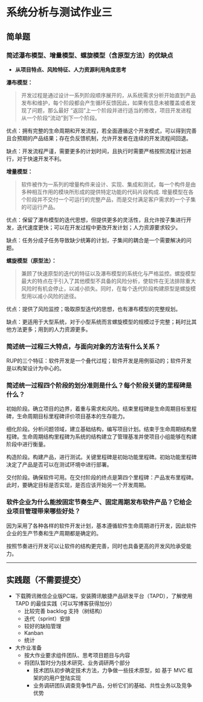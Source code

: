 # 系统分析与测试作业三

## **简单题**

### **简述瀑布模型、增量模型、螺旋模型（含原型方法）的优缺点**

* **从项目特点、风险特征、人力资源利用角度思考**

**瀑布模型：**

> 开发过程是通过设计一系列阶段顺序展开的，从系统需求分析开始直到产品发布和维护，每个阶段都会产生循环反馈因此，如果有信息未被覆盖或者发现了问题，那么最好 “返回”上一个阶段并进行适当的修改，项目开发进程从一个阶段“流动”到下一个阶段。

优点：拥有完整的生命周期和开发流程，若全面遵循这个开发模式，可以得到完善且合预期的产品结果；存在负反馈机制，允许开发者在连续的开发流程间回退。

缺点：开发流程严谨，需要更多的计划时间，且执行时需要严格按照流程计划进行，对于快速开发不利。

**增量模型：**

> 软件被作为一系列的增量构件来设计、实现、集成和测试，每一个构件是由多种相互作用的模块所形成的提供特定功能的代码片段构成. 增量模型在各个阶段并不交付一个可运行的完整产品，而是交付满足客户需求的一个子集的可运行产品。

优点：保留了瀑布模型的迭代思想，但提供更多的灵活性，且允许按子集进行开发，迭代速度更快；可以在开发过程中更改开发计划；人力资源要求较少。

缺点：任务分成子任务导致缺少统筹的计划，子集间的耦合是一个需要解决的问题。

**螺旋模型（原型法）：**

> 兼顾了快速原型的迭代的特征以及瀑布模型的系统化与严格监控。螺旋模型最大的特点在于引入了其他模型不具备的风险分析，使软件在无法排除重大风险时有机会停止，以减小损失。同时，在每个迭代阶段构建原型是螺旋模型用以减小风险的途径。

优点：提供了风险监控；吸取原型迭代的思想，也有瀑布模型的完整规划。

缺点：更适用于大型系统，对于小型系统而言螺旋模型的规模过于完整；耗时比其他方法更多；用到的人力资源更多。

### **简述统一过程三大特点，与面向对象的方法有什么关系？**

RUP的三个特征：软件开发是一个叠代过程；软件开发是用例驱动的；软件开发是以构架设计为中心的。

### **简述统一过程四个阶段的划分准则是什么？每个阶段关键的里程碑是什么？**

初始阶段。确立项目的边界，着重与需求和风险。结束里程碑是生命周期目标里程碑，生命周期目标里程碑评价项目基本的生存能力。

细化阶段。分析问题领域，建立基础结构，编写项目计划。结束于生命周期结构里程碑。生命周期结构里程碑为系统的结构建立了管理基准并使项目小组能够在构建阶段中进行衡量。

构造阶段。构建产品，进行测试。关键里程碑是初始功能里程碑。初始功能里程碑决定了产品是否可以在测试环境中进行部署。

交付阶段。确保软件可用。在交付阶段的终点是第四个里程碑：产品发布里程碑。此时，要确定目标是否实现，是否应该开始另一个开发周期。

### **软件企业为什么能按固定节奏生产、固定周期发布软件产品？它给企业项目管理带来哪些好处？**

因为采用了各种各样的软件开发计划，基本遵循软件生命周期进行开发，因此软件企业的生产节奏和生产周期都是确定的。

按照节奏进行开发可以让软件的结构更完善，同时也具备更高的开发风险承受能力。

---

## **实践题（不需要提交）**

*   下载腾讯微信企业版PC端，安装腾讯敏捷产品研发平台（TAPD），了解使用 TAPD 的最佳实践（可以写博客获得加分）
    *   比较完善 backlog 支持（树结构）
    *   迭代（sprint）安排
    *   较好的缺陷管理
    *   Kanban
    *   统计
*   大作业准备
    *   按大作业要求组件团队、思考项目题目与内容
    *   将团队暂时分为技术研究、业务调研两个部分
        *   技术团队初步确定技术方法，力争做一些技术原型，如 基于 MVC 框架的的用户登陆实现
        *   业务调研团队调查竞争性产品，分析它们的基础、共性业务以及竞争优势
